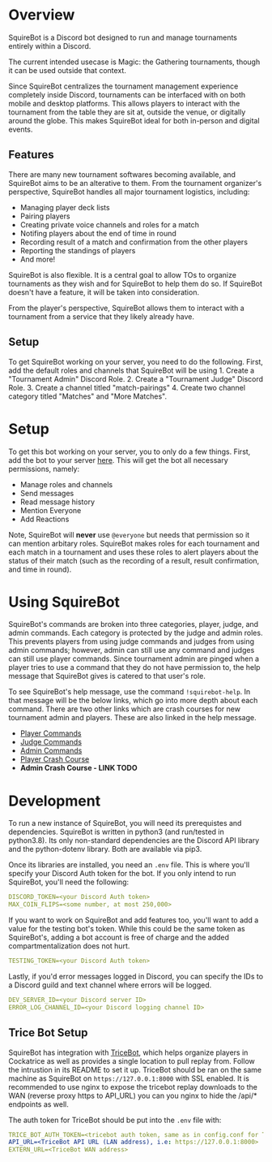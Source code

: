 # Overview

SquireBot is a Discord bot designed to run and manage tournaments entirely within a Discord.

The current intended usecase is Magic: the Gathering tournaments, though it can be used outside that context.

Since SquireBot centralizes the tournament management experience completely inside Discord, tournaments can be interfaced with on both mobile and desktop platforms. This allows players to interact with the tournament from the table they are sit at, outside the venue, or digitally around the globe. This makes SquireBot ideal for both in-person and digital events.


## Features

There are many new tournament softwares becoming available, and SquireBot aims to be an alterative to them. From the tournament organizer's perspective, SquireBot handles all major tournament logistics, including:
 - Managing player deck lists
 - Pairing players
 - Creating private voice channels and roles for a match
 - Notifing players about the end of time in round
 - Recording result of a match and confirmation from the other players
 - Reporting the standings of players
 - And more!

SquireBot is also flexible. It is a central goal to allow TOs to organize tournaments as they wish and for SquireBot to help them do so. If SquireBot doesn't have a feature, it will be taken into consideration.

From the player's perspective, SquireBot allows them to interact with a tournament from a service that they likely already have.


## Setup

To get SquireBot working on your server, you need to do the following. First, add the default roles and channels that SquireBot will be using
	1. Create a "Tournament Admin" Discord Role.
	2. Create a "Tournament Judge" Discord Role.
	3. Create a channel titled "match-pairings"
	4. Create two channel category titled "Matches" and "More Matches".

# Setup

To get this bot working on your server, you to only do a few things.
First, add the bot to your server [here]("https://discord.com/api/oauth2/authorize?client_id=784967512106074183&permissions=268634192&scope=bot").
This will get the bot all necessary permissions, namely:
 - Manage roles and channels
 - Send messages
 - Read message history
 - Mention Everyone
 - Add Reactions

Note, SquireBot will **never** use `@everyone` but needs that permission so it can mention arbitary roles. SquireBot makes roles for each tournament and each match in a tournament and uses these roles to alert players about the status of their match (such as the recording of a result, result confirmation, and time in round).


# Using SquireBot

SquireBot's commands are broken into three categories, player, judge, and admin commands. Each category is protected by the judge and admin roles. This prevents players from using judge commands and judges from using admin commands; however, admin can still use any command and judges can still use player commands. Since tournament admin are pinged when a player tries to use a command that they do not have permission to, the help message that SquireBot gives is catered to that user's role.

To see SquireBot's help message, use the command `!squirebot-help`. In that message will be the below links, which go into more depth about each command. There are two other links which are crash courses for new tournament admin and players. These are also linked in the help message.

 - [Player Commands](https://gitlab.com/TylerBloom/SquireBot/-/blob/development/docs/PlayerCommands.md)
 - [Judge Commands](https://gitlab.com/TylerBloom/SquireBot/-/blob/development/docs/JudgeCommands.md)
 - [Admin Commands](https://gitlab.com/TylerBloom/SquireBot/-/blob/development/docs/AdminCommands.md)
 - [Player Crash Course](https://gitlab.com/TylerBloom/SquireBot/-/blob/development/docs/docs/CrashCourse.md)
 - **Admin Crash Course - LINK TODO**

# Development
To run a new instance of SquireBot, you will need its prerequistes and dependencies. SquireBot is written in python3 (and run/tested in python3.8). Its only non-standard dependencies are the Discord API library and the python-dotenv library. Both are available via pip3.

Once its libraries are installed, you need an `.env` file. This is where you'll specify your Discord Auth token for the bot. If you only intend to run SquireBot, you'll need the following:
```yaml
DISCORD_TOKEN=<your Discord Auth token>
MAX_COIN_FLIPS=<some number, at most 250,000>
```

If you want to work on SquireBot and add features too, you'll want to add a value for the testing bot's token. While this could be the same token as SquireBot's, adding a bot account is free of charge and the added compartmentalization does not hurt.
```yaml
TESTING_TOKEN=<your Discord Auth token>
```

Lastly, if you'd error messages logged in Discord, you can specify the IDs to a Discord guild and text channel where errors will be logged.
```yaml
DEV_SERVER_ID=<your Discord server ID>
ERROR_LOG_CHANNEL_ID=<your Discord logging channel ID>
```


## Trice Bot Setup
SquireBot has integration with [TriceBot](https://github.com/djpiper28/CockatriceTournamentBot), which helps organize players in Cockatrice as well as provides a single location to pull replay from. Follow the intrustion in its README to set it up. TriceBot should be ran on the same machine as SquireBot on `https://127.0.0.1:8000` with SSL enabled. It is recommended to use nginx to expose the tricebot replay downloads to the WAN (reverse proxy https to API_URL) you can you nginx to hide the /api/\* endpoints as well.

The auth token for TriceBot should be put into the `.env` file with:
```yaml
TRICE_BOT_AUTH_TOKEN=<tricebot auth token, same as in config.conf for TriceBot>
API_URL=<TriceBot API URL (LAN address), i.e: https://127.0.0.1:8000>
EXTERN_URL=<TriceBot WAN address>



